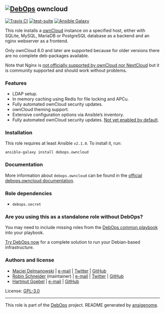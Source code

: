 ## [![DebOps](https://debops.org/images/debops-small.png)](https://debops.org) owncloud

<!-- This file was generated by Ansigenome. Do not edit this file directly but
     instead have a look at the files in the ./meta/ directory. -->

[![Travis CI](https://img.shields.io/travis/debops/ansible-owncloud.svg?style=flat)](https://travis-ci.org/debops/ansible-owncloud)
[![test-suite](https://img.shields.io/badge/test--suite-ansible--owncloud-blue.svg?style=flat)](https://github.com/debops/test-suite/tree/master/ansible-owncloud/)
[![Ansible Galaxy](https://img.shields.io/badge/galaxy-debops.owncloud-660198.svg?style=flat)](https://galaxy.ansible.com/debops/owncloud)


This role installs a [ownCloud](https://owncloud.org/) instance on a
specified host, either with SQLite, MySQL, MariaDB or PostgreSQL database
as a backend and an nginx webserver as a frontend.

Only ownCloud 8.0 and later are supported because for older
versions there are no complete deb-packages available.

Note that Nginx is
[not officially supported by ownCloud nor NextCloud](https://github.com/debops/ansible-owncloud/issues/49)
but it is community supported and should work without problems.

### Features

* LDAP setup.
* In memory caching using Redis for file locking and APCu.
* Fully automated ownCloud security updates.
* ownCloud theming support.
* Extensive configuration options via Ansible’s inventory.
* Fully automated ownCloud security updates. [Not yet enabled by default](https://github.com/debops/ansible-owncloud/issues/28).

### Installation

This role requires at least Ansible `v2.1.0`. To install it, run:

```Shell
ansible-galaxy install debops.owncloud
```

### Documentation

More information about `debops.owncloud` can be found in the
[official debops.owncloud documentation](https://docs.debops.org/en/latest/ansible/roles/ansible-owncloud/docs/).


### Role dependencies

- `debops.secret`

### Are you using this as a standalone role without DebOps?

You may need to include missing roles from the [DebOps common
playbook](https://github.com/debops/debops-playbooks/blob/master/playbooks/common.yml)
into your playbook.

[Try DebOps now](https://debops.org/) for a complete solution to run your Debian-based infrastructure.





### Authors and license

- [Maciej Delmanowski](https://docs.debops.org/en/latest/debops-keyring/docs/entities.html#debops-keyring-entity-drybjed) | [e-mail](mailto:drybjed@gmail.com) | [Twitter](https://twitter.com/drybjed) | [GitHub](https://github.com/drybjed)
- [Robin Schneider](https://docs.debops.org/en/latest/debops-keyring/docs/entities.html#debops-keyring-entity-ypid) (maintainer) | [e-mail](mailto:ypid@riseup.net) | [Twitter](https://twitter.com/ypid) | [GitHub](https://github.com/ypid)
- [Hartmut Goebel](http://www.crazy-compilers.com/) | [e-mail](mailto:h.goebel@crazy-compilers.com) | [GitHub](https://github.com/htgoebel)

License: [GPL-3.0](https://tldrlegal.com/license/gnu-general-public-license-v3-%28gpl-3%29)

***

This role is part of the [DebOps](https://debops.org/) project. README generated by [ansigenome](https://github.com/nickjj/ansigenome/).
